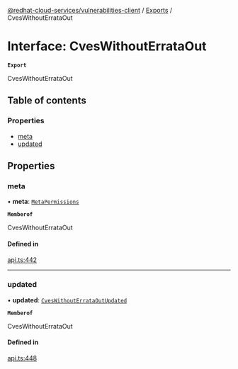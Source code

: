 [@redhat-cloud-services/vulnerabilities-client](../README.md) / [Exports](../modules.md) / CvesWithoutErrataOut

# Interface: CvesWithoutErrataOut

**`Export`**

CvesWithoutErrataOut

## Table of contents

### Properties

- [meta](CvesWithoutErrataOut.md#meta)
- [updated](CvesWithoutErrataOut.md#updated)

## Properties

### meta

• **meta**: [`MetaPermissions`](MetaPermissions.md)

**`Memberof`**

CvesWithoutErrataOut

#### Defined in

[api.ts:442](https://github.com/RedHatInsights/javascript-clients/blob/main/packages/vulnerabilities/git-api/api.ts#L442)

___

### updated

• **updated**: [`CvesWithoutErrataOutUpdated`](CvesWithoutErrataOutUpdated.md)

**`Memberof`**

CvesWithoutErrataOut

#### Defined in

[api.ts:448](https://github.com/RedHatInsights/javascript-clients/blob/main/packages/vulnerabilities/git-api/api.ts#L448)

